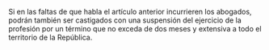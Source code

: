 Si en las faltas de que habla el artículo anterior incurrieren los abogados, podrán también ser castigados con una suspensión del ejercicio de la profesión por un término que no exceda de dos meses y extensiva a todo el territorio de la República.
